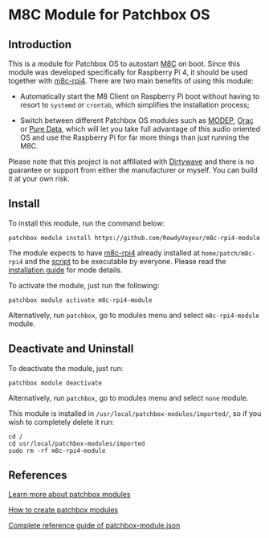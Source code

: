 # M8C Module for Patchbox OS

## Introduction
This is a module for Patchbox OS to autostart [M8C](https://github.com/laamaa/m8c) on boot. Since this module was developed specifically for Raspberry Pi 4, it should be used together with [m8c-rpi4](https://github.com/RowdyVoyeur/m8c-rpi4).
There are two main benefits of using this module:

- Automatically start the M8 Client on Raspberry Pi boot without having to resort to ```systemd``` or ```crontab```, which simplifies the installation process;

- Switch between different Patchbox OS modules such as [MODEP](https://blokas.io/modep/), [Orac](https://community.blokas.io/t/orac-2-0-for-the-raspberry-pi/1099) or [Pure Data](https://puredata.info/), which will let you take full advantage of this audio oriented OS and use the Raspberry Pi for far more things than just running the M8C.

Please note that this project is not affiliated with [Dirtywave](https://dirtywave.com/) and there is no guarantee or support from either the manufacturer or myself. You can build it at your own risk.

## Install

To install this module, run the command below:
```
patchbox module install https://github.com/RowdyVoyeur/m8c-rpi4-module
```
The module expects to have [m8c-rpi4](https://github.com/RowdyVoyeur/m8c-rpi4) already installed at ```home/patch/m8c-rpi4``` and the [script](https://github.com/RowdyVoyeur/m8c-rpi4/blob/main/m8c.sh) to be executable by everyone. Please read the [installation guide](https://github.com/RowdyVoyeur/m8c-rpi4/blob/main/README.md#installation) for mode details.

To activate the module, just run the following:
```
patchbox module activate m8c-rpi4-module
```
Alternatively, run ```patchbox```, go to modules menu and select ```m8c-rpi4-module``` module.

## Deactivate and Uninstall

To deactivate the module, just run:
```
patchbox module deactivate
```
Alternatively, run ```patchbox```, go to modules menu and select ```none``` module.

This module is installed in ```/usr/local/patchbox-modules/imported/```, so if you wish to completely delete it run:
```
cd /
cd usr/local/patchbox-modules/imported
sudo rm -rf m8c-rpi4-module
```

## References

[Learn more about patchbox modules](https://blokas.io/patchbox-os/docs/modules/)

[How to create patchbox modules](https://blokas.io/patchbox-os/docs/creating-a-module/)

[Complete reference guide of patchbox-module.json](https://blokas.io/patchbox-os/docs/patchbox-module-json/)
